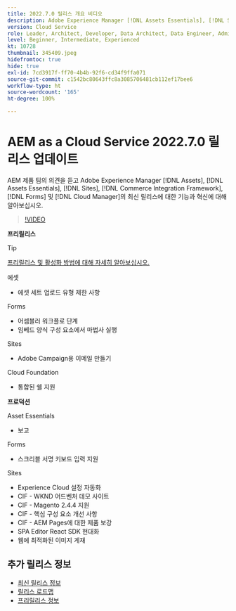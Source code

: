 ```yaml
---
title: 2022.7.0 릴리스 개요 비디오
description: Adobe Experience Manager [!DNL Assets Essentials], [!DNL Sites], [!DNL Screens], [!DNL Forms] 및 [!DNL Cloud Foundation]용 2022-7-0 릴리스의 최신 기능과 혁신에 대해 알아보십시오.
version: Cloud Service
role: Leader, Architect, Developer, Data Architect, Data Engineer, Admin, User
level: Beginner, Intermediate, Experienced
kt: 10728
thumbnail: 345409.jpeg
hidefromtoc: true
hide: true
exl-id: 7cd3917f-ff70-4b4b-92f6-cd34f9ffa071
source-git-commit: c1542bc80643ffc8a3085706481cb112ef17bee6
workflow-type: ht
source-wordcount: '165'
ht-degree: 100%

---
```


# AEM as a Cloud Service 2022.7.0 릴리스 업데이트

AEM 제품 팀의 의견을 듣고 Adobe Experience Manager [!DNL Assets], [!DNL Assets Essentials], [!DNL Sites], [!DNL Commerce Integration Framework], [!DNL Forms] 및 [!DNL Cloud Manager]의 최신 릴리스에 대한 기능과 혁신에 대해 알아보십시오.

>[!VIDEO](https://video.tv.adobe.com/v/345409/?quality=12&learn=on)

**프리릴리스**

>[!TIP]
>
>[프리릴리스 및 활성화 방법에 대해 자세히 알아보십시오.](https://experienceleague.adobe.com/docs/experience-manager-cloud-service/content/release-notes/prerelease.html)

에셋

* 에셋 세트 업로드 유형 제한 사항

Forms

* 어셈블러 워크플로 단계
* 임베드 양식 구성 요소에서 마법사 실행

Sites

* Adobe Campaign용 이메일 만들기

Cloud Foundation

* 통합된 쉘 지원

**프로덕션**

Asset Essentials

* 보고

Forms

* 스크리블 서명 키보드 입력 지원

Sites

* Experience Cloud 설정 자동화
* CIF - WKND 어드벤처 데모 사이트
* CIF - Magento 2.4.4 지원
* CIF - 핵심 구성 요소 개선 사항
* CIF - AEM Pages에 대한 제품 보강
* SPA Editor React SDK 현대화
* 웹에 최적화된 이미지 게재

<!--- Have questions about the release?  Discuss the release in [Experience League Communities](https://adobe.ly/3NDPR8Y). --->

## 추가 릴리스 정보

* [최신 릴리스 정보](https://experienceleague.adobe.com/docs/experience-manager-cloud-service/content/release-notes/home.html)
* [릴리스 로드맵](https://experienceleague.adobe.com/docs/experience-manager-release-information/aem-release-updates/update-releases-roadmap.html)
* [프리릴리스 정보](https://experienceleague.adobe.com/docs/experience-manager-cloud-service/content/release-notes/prerelease.html)
